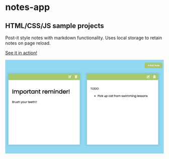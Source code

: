 # notes-app

## HTML/CSS/JS sample projects

Post-it style notes with markdown functionality. Uses local storage to retain notes on page reload.

[See it in action!](https://master.d2bbsvi837o3n4.amplifyapp.com/)

![alt text](https://github.com/devjpsmith/notes-app/blob/master/screenshot.png?raw=true)